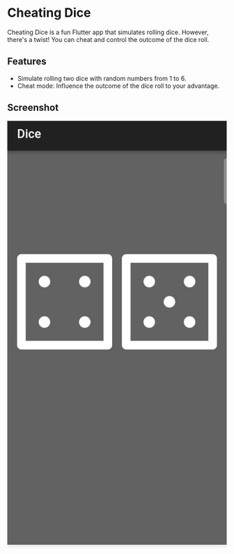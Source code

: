 # Cheating Dice

Cheating Dice is a fun Flutter app that simulates rolling dice. However, there's a twist! You can cheat and control the outcome of the dice roll.

## Features

- Simulate rolling two dice with random numbers from 1 to 6.
- Cheat mode: Influence the outcome of the dice roll to your advantage.


## Screenshot

![Alt text](/1.jpg?raw=true "َMain page")


